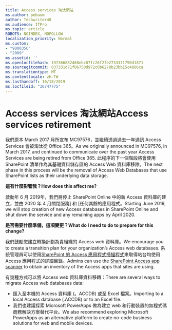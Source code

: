 ```yaml
---
title: Access services 淘汰網站
ms.author: pebaum
author: Techwriter40
ms.audience: ITPro
ms.topic: article
ROBOTS: NOINDEX, NOFOLLOW
localization_priority: Normal
ms.custom:
- "9000356"
- "2009"
ms.assetid: ''
ms.openlocfilehash: 197366882468ebc87fc26f2fe2733371790d1871
ms.sourcegitcommit: 037331d71f06750d972c0b6278b23bb15c4806ca
ms.translationtype: MT
ms.contentlocale: zh-TW
ms.lasthandoff: 10/18/2019
ms.locfileid: "36747775"
---
```

# <a name="access-services-retirement"></a><span data-ttu-id="7cf62-102">Access services 淘汰網站</span><span class="sxs-lookup"><span data-stu-id="7cf62-102">Access services retirement</span></span>

<span data-ttu-id="7cf62-103">我們原本 March 2017 月所宣布 MC97576，並繼續透過過去一年通訊 Access Services 會被淘汰從 Office 365。</span><span class="sxs-lookup"><span data-stu-id="7cf62-103">As we originally announced in MC97576, in March 2017, and continued to communicate over the past year Access Services are being retired from Office 365.</span></span> <span data-ttu-id="7cf62-104">此程序的下一個階段將會使用 SharePoint 清單作為其基礎資料儲存區的 Access Web 資料庫移除。</span><span class="sxs-lookup"><span data-stu-id="7cf62-104">The next phase in this process will be the removal of Access Web Databases that use SharePoint lists as their underlying data storage.</span></span>

<span data-ttu-id="7cf62-105">**這有什麼影響我？**</span><span class="sxs-lookup"><span data-stu-id="7cf62-105">**How does this affect me?**</span></span>

<span data-ttu-id="7cf62-106">啟動年 6 月 2019年，我們將停止 SharePoint Online 中的新 Access 資料庫的建立，並由 2020 年 4 月關閉服務] 和 [任何其餘的應用程式。</span><span class="sxs-lookup"><span data-stu-id="7cf62-106">Starting June 2019, we will stop creation of new Access databases in SharePoint Online and shut down the service and any remaining apps by April 2020.</span></span>

<span data-ttu-id="7cf62-107">**是否需要什麼準備，這項變更？**</span><span class="sxs-lookup"><span data-stu-id="7cf62-107">**What do I need to do to prepare for this change?**</span></span>

<span data-ttu-id="7cf62-108">我們鼓勵您建立轉換計劃為貴組織的 Access web 資料庫。</span><span class="sxs-lookup"><span data-stu-id="7cf62-108">We encourage you to create a transition plan for your organization’s Access web databases.</span></span> <span data-ttu-id="7cf62-109">系統管理員可以使用[SharePoint 的 Access 應用程式掃描程式](https://github.com/SharePoint/PnP-Tools/tree/master/Solutions/SharePoint.AccessApp.Scanner)來取得站台均使用 Access 應用程式的詳細目錄。</span><span class="sxs-lookup"><span data-stu-id="7cf62-109">Admins can use the [SharePoint Access app scanner](https://github.com/SharePoint/PnP-Tools/tree/master/Solutions/SharePoint.AccessApp.Scanner) to obtain an inventory of the Access apps that sites are using.</span></span>

<span data-ttu-id="7cf62-110">有幾種方式可以將 Access web 資料庫資料移轉：</span><span class="sxs-lookup"><span data-stu-id="7cf62-110">There are several ways to migrate Access web databases data:</span></span>

- <span data-ttu-id="7cf62-111">匯入至本機的 Access 資料庫 (。ACCDB) 或至 Excel 檔案。</span><span class="sxs-lookup"><span data-stu-id="7cf62-111">Importing to a local Access database (.ACCDB) or to an Excel file.</span></span>
- <span data-ttu-id="7cf62-112">我們也建議探索 Microsoft PowerApps 做為建立 web 和行動裝置的無程式碼商務解決方案替代平台。</span><span class="sxs-lookup"><span data-stu-id="7cf62-112">We also recommend exploring Microsoft PowerApps as an alternative platform to create no-code business solutions for web and mobile devices.</span></span>